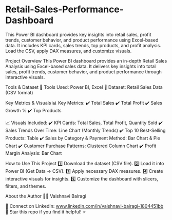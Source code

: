 # Retail-Sales-Performance-Dashboard
This Power BI dashboard provides key insights into retail sales, profit trends, customer behavior, and product performance using Excel-based data. It includes KPI cards, sales trends, top products, and profit analysis. Load the CSV, apply DAX measures, and customize visuals.

Project Overview
This Power BI dashboard provides an in-depth Retail Sales Analysis using Excel-based sales data. It delivers key insights into total sales, profit trends, customer behavior, and product performance through interactive visuals.

Tools & Dataset
🔹 Tools Used: Power BI, Excel
🔹 Dataset: Retail Sales Data (CSV format)

Key Metrics & Visuals
📊 Key Metrics:
✔️ Total Sales
✔️ Total Profit
✔️ Sales Growth %
✔️ Top Products

📈 Visuals Included:
✔️ KPI Cards: Total Sales, Total Profit, Quantity Sold
✔️ Sales Trends Over Time: Line Chart (Monthly Trends)
✔️ Top 10 Best-Selling Products: Table
✔️ Sales by Category & Payment Method: Bar Chart & Pie Chart
✔️ Customer Purchase Patterns: Clustered Column Chart
✔️ Profit Margin Analysis: Bar Chart

How to Use This Project
1️⃣ Download the dataset (CSV file).
2️⃣ Load it into Power BI (Get Data → CSV).
3️⃣ Apply necessary DAX measures.
4️⃣ Create interactive visuals for insights.
5️⃣ Customize the dashboard with slicers, filters, and themes.

About the Author
👩‍💻 Vaishnavi Bairagi

📩 Connect on LinkedIn: www.linkedin.com/in/vaishnavi-bairagi-1804451bb
🌟 Star this repo if you find it helpful! ⭐
